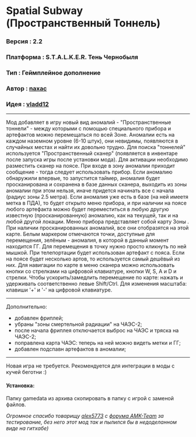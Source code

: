 # Spatial Subway (Пространственный Тоннель)
### Версия		: 2.2
### Платформа	: S.T.A.L.K.E.R. Тень Чернобыля
### Тип			: Геймплейное дополнение
### Автор		: [naxac](https://www.amk-team.ru/forum/profile/35155-naxac/ "Профиль naxac на форуме AMK-Team")
### Идея		: [vladd12](https://spcs.me/mysite/?Bl=1&Gs=1017183785&P=1&Usp=0&from=search&link_id=1240792&name=vladd12 "Страница vladd12 на сайте Spaces.ru")
***
Мод добавляет в игру новый вид аномалий - "Пространственные тоннели" - между которыми с помощью специального прибора и артефактов можно перемещаться по всей Зоне. 
Аномалии есть на каждом наземном уровне (6-10 штук), они невидимы, появляются в случайных местах и найти их довольно трудно. Для поиска "тоннелей" используется "Пространственный сканер" (появляется в инвентаре после запуска игры после установки мода). Для активации необходимо разместить сканер на поясе. При входе в зону аномалии приходит сообщение - тогда следует использовать прибор. Если аномалию обнаружили впервые, то запустится таймер, аномалия будет просканирована и сохранена в базе данных сканера, выходить из зоны аномалии при этом нельзя, иначе придется начинать все с начала (радиус зоны 2.5 метра). Если аномалия уже есть в базе (на ней имеетя метка в ПДА), то будет открыто меню прибора, и при наличии на поясе любого артефакта можно будет переместиться в любую другую известную (просканированную) аномалию, как на текущей, так и на любой другой локации. 
Меню прибора представляет собой карту Зоны . При наличии просканированных аномалий, все они отобразятся на этой карте. Белым маркером отмечаются точки, доступные для перемещения, зелёным - аномалия, в которой в данный момент находится ГГ. Для перемещения в точку нужно просто кликнуть по ней мышкой. При телепортации будет использован артефакт с пояса. Если на поясе будет несколько артов, то используется самый дешёвый из них. 
Для навигации по карте в меню сканера можно использовать кнопки со стрелками на цифровой клавиатуре, кнопки W, S, A и D и стрелки. Чтобы ускорить/замедлить перемещение по карте: нажать и удерживать соответственно левые Shift/Ctrl. Для изменения масштаба: клавиши '+' и '-' на цифровой клавиатуре.  
***
Дополнительно:
- добавлен фриплей;
- убраны "зоны смертельной радиации" на ЧАЭС-2;
- после начала фриплея отключается выброс на ЧАЭС и тряска на ЧАЭС-2;
- поправлена карта ЧАЭС: теперь на ней можно видеть метки и ГГ;
- добавлен подспавн артефактов в аномалии; 
***
Новая игра не требуется. 
Рекомендуется для интеграции в моды с кучей беготни :) 

#### Установка: ####
Папку gamedata из архива скопировать в папку с игрой с заменой файлов.

*Огромное спасибо товарищу [alex5773](https://www.amk-team.ru/forum/profile/18583-alex5773/ "Профиль alex5773 на форуме AMK-Team") с [форума AMK-Team](https://www.amk-team.ru/forum/ "AMK-Team") за тестирование, без него этот мод так и пылился бы в недоделанном виде на гитхабе)*
